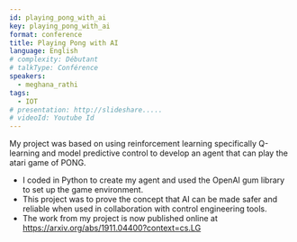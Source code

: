```yaml
---
id: playing_pong_with_ai
key: playing_pong_with_ai
format: conference
title: Playing Pong with AI
language: English
# complexity: Débutant
# talkType: Conférence
speakers:
  - meghana_rathi
tags:
  - IOT
# presentation: http://slideshare.....
# videoId: Youtube Id
---
```


My project was based on using reinforcement learning specifically Q-learning and model predictive control to develop an agent that can play the atari game of PONG.

* I coded in Python to create my agent and used the OpenAI gum library to set up the game environment.
* This project was to prove the concept that AI can be made safer and reliable when used in collaboration with control engineering tools.
* The work from my project is now published online at https://arxiv.org/abs/1911.04400?context=cs.LG